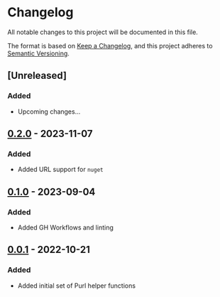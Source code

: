 # Changelog

All notable changes to this project will be documented in this file.

The format is based on [Keep a Changelog](https://keepachangelog.com/en/1.0.0/),
and this project adheres to [Semantic Versioning](https://semver.org/spec/v2.0.0.html).

## [Unreleased]
### Added
- Upcoming changes...

## [0.2.0] - 2023-11-07
### Added
- Added URL support for `nuget`

## [0.1.0] - 2023-09-04
### Added
- Added GH Workflows and linting


## [0.0.1] - 2022-10-21
### Added
- Added initial set of Purl helper functions

[0.0.1]: https://github.com/scanoss/go-purl-helper/compare/v0.0.0...v0.0.1
[0.1.0]: https://github.com/scanoss/go-purl-helper/compare/v0.0.1...v0.1.0
[0.2.0]: https://github.com/scanoss/go-purl-helper/compare/v0.1.0...v0.2.0
